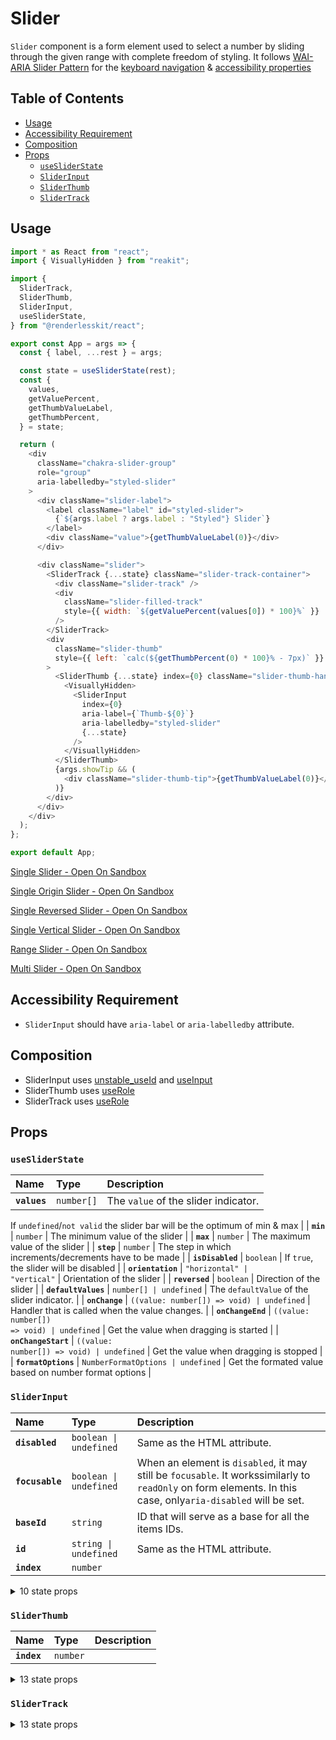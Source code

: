 # Slider

`Slider` component is a form element used to select a number by sliding through
the given range with complete freedom of styling. It follows
[WAI-ARIA Slider Pattern](https://www.w3.org/TR/wai-aria-practices-1.2/#slider)
for the
[keyboard navigation](https://www.w3.org/TR/wai-aria-practices-1.2/#slider_kbd_interaction)
&
[accessibility properties](https://www.w3.org/TR/wai-aria-practices-1.2/#slider_roles_states_props)

## Table of Contents

- [Usage](#usage)
- [Accessibility Requirement](#accessibility-requirement)
- [Composition](#composition)
- [Props](#props)
  - [`useSliderState`](#usesliderstate)
  - [`SliderInput`](#sliderinput)
  - [`SliderThumb`](#sliderthumb)
  - [`SliderTrack`](#slidertrack)

## Usage

```js
import * as React from "react";
import { VisuallyHidden } from "reakit";

import {
  SliderTrack,
  SliderThumb,
  SliderInput,
  useSliderState,
} from "@renderlesskit/react";

export const App = args => {
  const { label, ...rest } = args;

  const state = useSliderState(rest);
  const {
    values,
    getValuePercent,
    getThumbValueLabel,
    getThumbPercent,
  } = state;

  return (
    <div
      className="chakra-slider-group"
      role="group"
      aria-labelledby="styled-slider"
    >
      <div className="slider-label">
        <label className="label" id="styled-slider">
          {`${args.label ? args.label : "Styled"} Slider`}
        </label>
        <div className="value">{getThumbValueLabel(0)}</div>
      </div>

      <div className="slider">
        <SliderTrack {...state} className="slider-track-container">
          <div className="slider-track" />
          <div
            className="slider-filled-track"
            style={{ width: `${getValuePercent(values[0]) * 100}%` }}
          />
        </SliderTrack>
        <div
          className="slider-thumb"
          style={{ left: `calc(${getThumbPercent(0) * 100}% - 7px)` }}
        >
          <SliderThumb {...state} index={0} className="slider-thumb-handle">
            <VisuallyHidden>
              <SliderInput
                index={0}
                aria-label={`Thumb-${0}`}
                aria-labelledby="styled-slider"
                {...state}
              />
            </VisuallyHidden>
          </SliderThumb>
          {args.showTip && (
            <div className="slider-thumb-tip">{getThumbValueLabel(0)}</div>
          )}
        </div>
      </div>
    </div>
  );
};

export default App;
```

[Single Slider - Open On Sandbox](https://codesandbox.io/s/y9flc)

[Single Origin Slider - Open On Sandbox](https://codesandbox.io/s/gx8g9)

[Single Reversed Slider - Open On Sandbox](https://codesandbox.io/s/imb5z)

[Single Vertical Slider - Open On Sandbox](https://codesandbox.io/s/cucsm)

[Range Slider - Open On Sandbox](https://codesandbox.io/s/hqgi1)

[Multi Slider - Open On Sandbox](https://codesandbox.io/s/megin)

## Accessibility Requirement

- `SliderInput` should have `aria-label` or `aria-labelledby` attribute.

## Composition

- SliderInput uses [unstable_useId](https://reakit.io/docs/id) and
  [useInput](https://reakit.io/docs/input/)
- SliderThumb uses [useRole](https://reakit.io/docs/role)
- SliderTrack uses [useRole](https://reakit.io/docs/role)

## Props

### `useSliderState`

| Name         | Type                  | Description                          |
| :----------- | :-------------------- | :----------------------------------- |
| **`values`** | <code>number[]</code> | The `value` of the slider indicator. |

If `undefined`/`not valid` the slider bar will be the optimum of min & max | |
**`min`** | <code>number</code> | The minimum value of the slider | | **`max`**
| <code>number</code> | The maximum value of the slider | | **`step`** |
<code>number</code> | The step in which increments/decrements have to be made |
| **`isDisabled`** | <code>boolean</code> | If `true`, the slider will be
disabled | | **`orientation`** | <code>&#34;horizontal&#34; \|
&#34;vertical&#34;</code> | Orientation of the slider | | **`reversed`** |
<code>boolean</code> | Direction of the slider | | **`defaultValues`** |
<code>number[] \| undefined</code> | The `defaultValue` of the slider indicator.
| | **`onChange`** | <code>((value: number[]) =&#62; void) \| undefined</code> |
Handler that is called when the value changes. | | **`onChangeEnd`** |
<code>((value: number[]) =&#62; void) \| undefined</code> | Get the value when
dragging is started | | **`onChangeStart`** | <code>((value: number[]) =&#62;
void) \| undefined</code> | Get the value when dragging is stopped | |
**`formatOptions`** | <code>NumberFormatOptions \| undefined</code> | Get the
formated value based on number format options |

### `SliderInput`

| Name            | Type                              | Description                                                                                                                                                  |
| :-------------- | :-------------------------------- | :----------------------------------------------------------------------------------------------------------------------------------------------------------- |
| **`disabled`**  | <code>boolean \| undefined</code> | Same as the HTML attribute.                                                                                                                                  |
| **`focusable`** | <code>boolean \| undefined</code> | When an element is `disabled`, it may still be `focusable`. It workssimilarly to `readOnly` on form elements. In this case, only`aria-disabled` will be set. |
| **`baseId`**    | <code>string</code>               | ID that will serve as a base for all the items IDs.                                                                                                          |
| **`id`**        | <code>string \| undefined</code>  | Same as the HTML attribute.                                                                                                                                  |
| **`index`**     | <code>number</code>               |                                                                                                                                                              |

<details><summary>10 state props</summary>
> These props are returned by the state hook. You can spread them into this component (`{...state}`) or pass them separately. You can also provide these props from your own state logic.

| Name                              | Type                                                    | Description                                                      |
| :-------------------------------- | :------------------------------------------------------ | :--------------------------------------------------------------- |
| **`step`**                        | <code>number</code>                                     | The step in which increments/decrements have to be made          |
| **`isDisabled`**                  | <code>boolean</code>                                    | If `true`, the slider will be disabled                           |
| **`orientation`**                 | <code>&#34;horizontal&#34; \| &#34;vertical&#34;</code> | Orientation of the slider                                        |
| **`getThumbMinValue`**            | <code>(index: number) =&#62; number</code>              | Returns the min values for the index                             |
| **`getThumbMaxValue`**            | <code>(index: number) =&#62; number</code>              | Returns the max values for the index                             |
| **`getThumbValueLabel`**          | <code>(index: number) =&#62; string</code>              | Returns the formatted thumb value based on it's index            |
| **`registerInput`**               | <code>(item: Item) =&#62; void</code>                   | Register the inputs on mount                                     |
| **`unregisterInput`**             | <code>(id: string) =&#62; void</code>                   | Unregister the inputs on mount                                   |
| **`setFocusedThumb`**             | <code>(index: number \| undefined) =&#62; void</code>   | Set currently Focused Thumb                                      |
| **`setThumbValue`**               | <code>(index: number, value: number) =&#62; void</code> | Sets value for thumb. The actually value set will be clamped and |
| rounded according to min/max/step |

</details>

### `SliderThumb`

| Name        | Type                | Description |
| :---------- | :------------------ | :---------- |
| **`index`** | <code>number</code> |             |

<details><summary>13 state props</summary>
> These props are returned by the state hook. You can spread them into this component (`{...state}`) or pass them separately. You can also provide these props from your own state logic.

| Name                              | Type                                                        | Description                                                          |
| :-------------------------------- | :---------------------------------------------------------- | :------------------------------------------------------------------- |
| **`step`**                        | <code>number</code>                                         | The step in which increments/decrements have to be made              |
| **`isDisabled`**                  | <code>boolean</code>                                        | If `true`, the slider will be disabled                               |
| **`orientation`**                 | <code>&#34;horizontal&#34; \| &#34;vertical&#34;</code>     | Orientation of the slider                                            |
| **`reversed`**                    | <code>boolean</code>                                        | Direction of the slider                                              |
| **`trackRef`**                    | <code>RefObject&#60;HTMLElement \| null&#62;</code>         | The track slider element.                                            |
| **`focusedThumb`**                | <code>number \| undefined</code>                            | Currently focused thumb                                              |
| **`getThumbValue`**               | <code>(index: number) =&#62; number</code>                  | Get Thumb value based on its index                                   |
| **`getThumbPercent`**             | <code>(index: number) =&#62; number</code>                  | Returns the value offset as a percentage from 0 to 1.                |
| **`inputs`**                      | <code>Item[]</code>                                         | Get all the inputs in the DOM                                        |
| **`setThumbValue`**               | <code>(index: number, value: number) =&#62; void</code>     | Sets value for thumb. The actually value set will be clamped and     |
| rounded according to min/max/step |
| **`setThumbEditable`**            | <code>(index: number, editable: boolean) =&#62; void</code> | Set true if the thumb registered is editable                         |
| **`setThumbDragging`**            | <code>(index: number, dragging: boolean) =&#62; void</code> | set dragging true if the thumb registered is being currently dragged |
| **`setThumbPercent`**             | <code>(index: number, percent: number) =&#62; void</code>   | Sets value for thumb by percent offset (between 0 and 1)             |

</details>

### `SliderTrack`

<details><summary>13 state props</summary>
> These props are returned by the state hook. You can spread them into this component (`{...state}`) or pass them separately. You can also provide these props from your own state logic.

| Name         | Type                  | Description                          |
| :----------- | :-------------------- | :----------------------------------- |
| **`values`** | <code>number[]</code> | The `value` of the slider indicator. |

If `undefined`/`not valid` the slider bar will be the optimum of min & max | |
**`isDisabled`** | <code>boolean</code> | If `true`, the slider will be disabled
| | **`orientation`** | <code>&#34;horizontal&#34; \| &#34;vertical&#34;</code>
| Orientation of the slider | | **`reversed`** | <code>boolean</code> |
Direction of the slider | | **`trackRef`** | <code>RefObject&#60;HTMLElement \|
null&#62;</code> | The track slider element. | | **`getThumbPercent`** |
<code>(index: number) =&#62; number</code> | Returns the value offset as a
percentage from 0 to 1. | | **`getPercentValue`** | <code>(percent: number)
=&#62; number</code> | Converts a percent along track (between 0 and 1) to the
corresponding value | | **`isThumbEditable`** | <code>(index: number) =&#62;
boolean</code> | Get editableThumb based on the index | | **`isThumbDragging`**
| <code>(index: number) =&#62; boolean</code> | Whether a specific index is
being dragged | | **`setFocusedThumb`** | <code>(index: number \| undefined)
=&#62; void</code> | Set currently Focused Thumb | | **`setThumbValue`** |
<code>(index: number, value: number) =&#62; void</code> | Sets value for thumb.
The actually value set will be clamped and rounded according to min/max/step | |
**`setThumbDragging`** | <code>(index: number, dragging: boolean) =&#62;
void</code> | set dragging true if the thumb registered is being currently
dragged | | **`setThumbPercent`** | <code>(index: number, percent: number)
=&#62; void</code> | Sets value for thumb by percent offset (between 0 and 1) |

</details>
